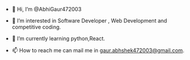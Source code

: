- 👋 Hi, I’m @AbhiGaur472003
- 👀 I’m interested in Software Developer , Web Development and competitive coding.
- 🌱 I’m currently learning python,React.

- 📫 How to reach me can mail me in gaur.abhshek472003@gmail.com.

<!---
AbhiGaur472003/AbhiGaur472003 is a ✨ special ✨ repository because its `README.md` (this file) appears on your GitHub profile.
You can click the Preview link to take a look at your changes.
--->
